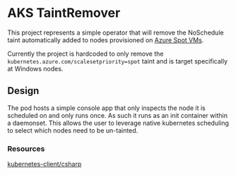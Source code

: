 # AKS TaintRemover
This project represents a simple operator that will remove the NoSchedule taint automatically added to nodes provisioned on [Azure Spot VMs](https://azure.microsoft.com/en-us/services/virtual-machines/spot/).

Currently the project is hardcoded to only remove the ```kubernetes.azure.com/scalesetpriority=spot``` taint and is target specifically at Windows nodes.

## Design
The pod hosts a simple console app that only inspects the node it is scheduled on and only runs once. As such it runs as an init container within a daemonset. This allows the user to leverage native kubernetes scheduling to select which nodes need to be un-tainted.

### Resources
[kubernetes-client/csharp](https://github.com/kubernetes-client/csharp)
